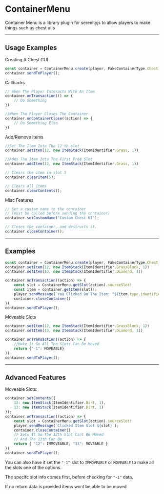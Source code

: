 # ContainerMenu
Container Menu is a library plugin for serenityjs to allow players to make things such as chest ui's

----

## Usage Examples

Creating A Chest GUI
```ts
const container = ContainerMenu.create(player, FakeContainerType.Chest);
container.sendToPlayer();
```

Callbacks
```ts
// When The Player Interacts With An Item
container.onTransaction(() => {
    // Do Something
})

//When The Player Closes The Container
container.onContainerClose((action) => {
    // Do Something Else
})
```

Add/Remove Items
```ts
//Set The Item Into The 12'th slot
container.setItem(12, new ItemStack(ItemIdentifier.Grass, 1))

//Adds The Item Into The First Free Slot
container.addItem(12, new ItemStack(ItemIdentifier.Grass, 1))

// Clears the item in slot 5
container.clearItem(5);

// Clears all items
container.clearContents();
```

Misc Features
```ts
// Set a custom name to the container
// (must be called before sending the container)
container.setCustomName("Custom Chest UI");

// Closes the container, and destructs it.
container.closeContainer();
```
----
## Examples
```ts
const container = ContainerMenu.create(player, FakeContainerType.Chest)
container.setItem(12, new ItemStack(ItemIdentifier.GrassBlock, 1))
container.setItem(13, new ItemStack(ItemIdentifier.Diamond, 1))

container.onTransaction((action) => {
    const slot = ContainerMenu.getSlot(action).sourceSlot!
    const item = container.getItem(slot)!;
    player.sendMessage(`You Clicked On The Item: "${item.type.identifier}"`)
    container.closeContainer()
})
container.sendToPlayer();
```
Moveable Slots
```ts
container.setItem(12, new ItemStack(ItemIdentifier.GrassBlock, 1))
container.setItem(13, new ItemStack(ItemIdentifier.Diamond, 1))

container.onTransaction((action) => {
    //Make It So All The Slots Can Be Moved
    return {"-1": MOVEABLE}
})
container.sendToPlayer();
```

----
## Advanced Features

Moveable Slots:
```ts
container.setContents({
    12: new ItemStack(ItemIdentifier.Dirt, 1),
    13: new ItemStack(ItemIdentifier.Dirt, 1)
});
container.onTransaction((action) => {
    const slot = ContainerMenu.getSlot(action).sourceSlot!
    player.sendMessage(`Clicked Item Slot ${slot}`);
    container.closeContainer()
    // Sets It So The 12th Slot Cant Be Moved
    // And The 13th Can Be
    return { "12": IMMOVEABLE, "13": MOVEABLE }
})
container.sendToPlayer();
```
You can also have it set the `"-1"` slot to `IMMOVEABLE` or `MOVEABLE` to make all the slots one of the options.

The specifc slot info comes first, before checking for `"-1"` data.

If no return data is provided items wont be able to be moved

